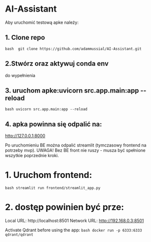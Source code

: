 # AI-Assistant

Aby uruchomić testową apke należy:
## 1. Clone repo
`bash  git clone https://github.com/adammussial/AI-Assistant.git`

## 2.Stwórz oraz aktywuj conda env
do wypełnienia

## 3. uruchom apke:uvicorn src.app.main:app --reload
`bash uvicorn src.app.main:app --reload`

## 4. apka powinna się odpalić na:
http://127.0.0.1:8000


Po uruchomieniu BE można odpalić streamlit (tymczasowy frontend na potrzeby mvp).
UWAGA! Bez BE front nie ruszy - musza być spełnione wszytkie poprzednie kroki.
# 1. Uruchom frontend:
`bash streamlit run frontend/streamlit_app.py`
# 2. dostęp powinien być prze:

Local URL: http://localhost:8501
Network URL: http://192.168.0.3:8501

Activate Qdrant before using the app:
`bash docker run -p 6333:6333 qdrant/qdrant`